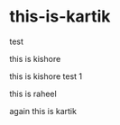 # this-is-kartik
test 


this is kishore


this is kishore test 1

this is raheel


again this is kartik


